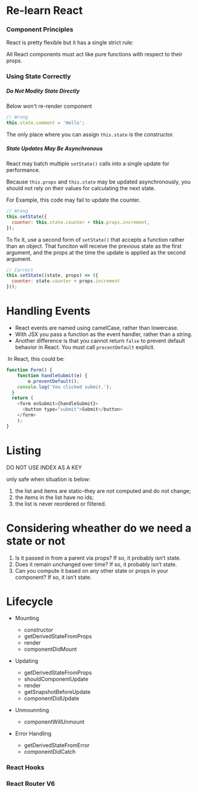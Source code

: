 # Re-learn React

### Component Principles

React is pretty flexible but it has a single strict rule:

All React components must act like pure functions with respect to their props.




### Using State Correctly

##### Do Not Modity State Directly

Below won't re-render component
```js
// Wrong
this.state.comment = 'Hello';
```

The only place where you can assign `this.state` is the constructor.






##### State Updates May Be Asynchronous

React may batch multiple `setState()` calls into a single update for performance.

Because `this.props` and `this.state` may be updated asynchronously, you should not rely on their values for calculating the next state.

For Example, this code may fail to update the counter.
```js
// Wrong
this.setState({
  counter: this.state.counter + this.props.increment,
});
```



To fix it, use a second form of `setState()` that accepts a function rather than an object. That funciton will receive the previous state as the first argument, and the props at the time the update is applied as the second argument.

```js
// Correct
this.setState((state, props) => ({
  counter: state.counter + props.increment
}));
```





# Handling Events

- React events are named using camelCase, rather than lowercase.
- With JSX you pass a function as the event handler, rather than a string.
- Another difference is that you cannot return `false` to prevent default behavior in React. You must call `precentDefault` explicit.

​        In React, this could be:

```js
function Form() {
	function handleSubmit(e) {
		e.preventDefault();
    console.log('You clicked submit.');
  }
  return (
    <form onSubmit={handleSubmit}>
      <button type="submit">Submit</button>
    </form>
	);
}
```


# Listing

DO NOT USE INDEX AS A KEY

only safe when situation is below:

1. the list and items are static–they are not computed and do not change;
2. the items in the list have no ids;
3. the list is never reordered or filtered.


# Considering wheather do we need a state or not

1. Is it passed in from a parent via props? If so, it probably isn’t state.
2. Does it remain unchanged over time? If so, it probably isn’t state.
3. Can you compute it based on any other state or props in your component? If so, it isn’t state.


# Lifecycle

- Mounting
  - constructor
  - getDerivedStateFromProps
  - render
  - componentDidMount

- Updating
  - getDerivedStateFromProps
  - shouldComponentUpdate
  - render
  - getSnapshotBeforeUpdate
  - componentDidUpdate

- Unmounnting
  - componentWillUnmount

- Error Handling
  - getDerivedStateFromError
  - componentDidCatch


### React Hooks

### React Router V6